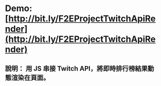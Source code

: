# Demo: [http://bit.ly/F2EProjectTwitchApiRender](http://bit.ly/F2EProjectTwitchApiRender)

## 說明： 用 JS 串接 Twitch API，將即時排行榜結果動態渲染在頁面。
